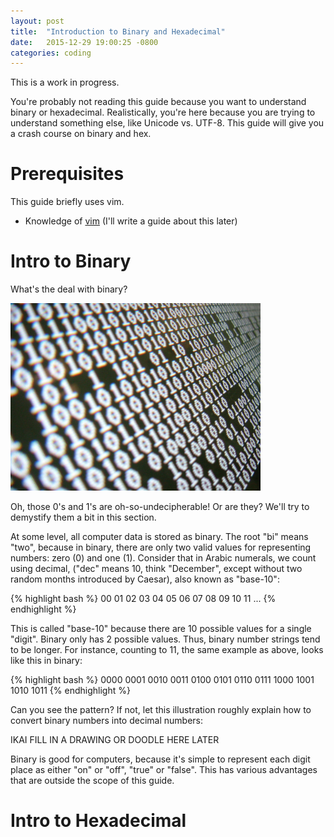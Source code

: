 ```yaml
---
layout: post
title:  "Introduction to Binary and Hexadecimal"
date:   2015-12-29 19:00:25 -0800
categories: coding
---
```


This is a work in progress.

You're probably not reading this guide because you want to understand binary or hexadecimal. Realistically,
you're here because you are trying to understand something else, like Unicode vs. UTF-8. This guide
will give you a crash course on binary and hex.

Prerequisites
===
This guide briefly uses vim.

- Knowledge of [vim](http://www.vim.org/download.php) (I'll write a guide about this later)


Intro to Binary
===
What's the deal with binary?

<img src="/assets/binary.jpg" width="400">

Oh, those 0's and 1's are oh-so-undecipherable! Or are they? We'll try to demystify them a bit in
this section.

At some level, all computer data is stored as binary. The root "bi" means "two", because in binary, there
are only two valid values for representing numbers: zero (0) and one (1). Consider that in Arabic numerals,
we count using decimal, ("dec" means 10, think "December", except without two random months introduced by Caesar), also known as "base-10":

{% highlight bash %}
00
01
02
03
04
05
06
07
08
09
10
11
...
{% endhighlight %}

This is called "base-10" because there are 10 possible values for a single "digit". Binary only has 2 possible values. Thus, binary number strings tend to be longer. For instance, counting to 11, the
same example as above, looks like this in binary:

{% highlight bash %}
0000
0001
0010
0011
0100
0101
0110
0111
1000
1001
1010
1011
{% endhighlight %}

Can you see the pattern? If not, let this illustration roughly explain how to convert binary numbers into decimal numbers:

IKAI FILL IN A DRAWING OR DOODLE HERE LATER

Binary is good for computers, because it's simple to represent each digit place as either "on" or "off",
"true" or "false". This has various advantages that are outside the scope of this guide.



Intro to Hexadecimal
===